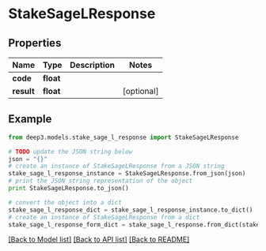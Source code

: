 # StakeSageLResponse


## Properties
Name | Type | Description | Notes
------------ | ------------- | ------------- | -------------
**code** | **float** |  | 
**result** | **float** |  | [optional] 

## Example

```python
from deep3.models.stake_sage_l_response import StakeSageLResponse

# TODO update the JSON string below
json = "{}"
# create an instance of StakeSageLResponse from a JSON string
stake_sage_l_response_instance = StakeSageLResponse.from_json(json)
# print the JSON string representation of the object
print StakeSageLResponse.to_json()

# convert the object into a dict
stake_sage_l_response_dict = stake_sage_l_response_instance.to_dict()
# create an instance of StakeSageLResponse from a dict
stake_sage_l_response_form_dict = stake_sage_l_response.from_dict(stake_sage_l_response_dict)
```
[[Back to Model list]](../README.md#documentation-for-models) [[Back to API list]](../README.md#documentation-for-api-endpoints) [[Back to README]](../README.md)


